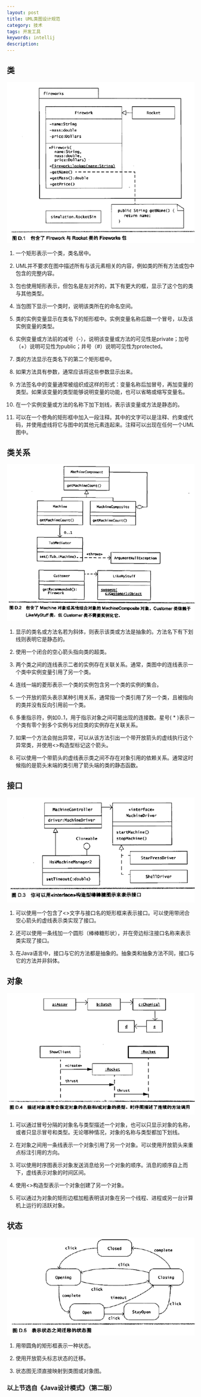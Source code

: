 ```yaml
---
layout: post
title: UML类图设计规范  
category: 技术
tags: 开发工具
keywords: intellij
description:
---
```


## 类

  ![2016101401](/public/img/tec/uml01.png)

1.  一个矩形表示一个类，类名居中。

2.  UML并不要求在图中描述所有与该元素相关的内容，例如类的所有方法或包中包含的完整内容。

3.  包也使用矩形表示，但包名是左对齐的，其下有更大的框，显示了这个包的类与其他类型。

4.  当包图下显示一个类时，说明该类所在的命名空间。

5.  类的实例变量显示在类名下的矩形框中。实例变量名称后跟一个冒号，以及该实例变量的类型。

6.  实例变量或方法前的减号（-），说明该变量或方法的可见性是private；加号（+）说明可见性为public；井号（#）说明可见性为protected。

7.  类的方法显示在类名下的第二个矩形框中。

8.  如果方法具有参数，通常应该将这些参数显示出来。

9.  方法签名中的变量通常被组织成这样的形式：变量名称后加冒号，再加变量的类型。如果该变量的类型能够说明变量的功能，也可以省略或缩写变量名。

10.  在一个实例变量或方法的名称下加下划线，表示该变量或方法是静态的。

11.  可以在一个卷角的矩形框中加入一段注释。其中的文字可以是注释、约束或代码，并使用虚线将它与图中的其他元素连起来。注释可以出现在任何一个UML图中。

## 类关系

![2016101402](/public/img/tec/uml02.png)


1.  显示的类名或方法名若为斜体，则表示该类或方法是抽象的。方法名下有下划线则表明它是静态的。

2.  使用一个闭合的空心箭头指向类的超类。

3.  两个类之间的连线表示二者的实例存在关联关系。通常，类图中的连线表示一个类中实例变量引用了另一个类。

4.  连线一端的菱形表示一个类的实例包含另一个类的实例的集合。

5.  一个开放的箭头表示某种引用关系，通常指一个类引用了另一个类，且被指向的类并没有反向引用前一个类。

6.  多重指示符，例如0..1，用于指示对象之间可能出现的连接数。星号( * )表示一个类有零个到多个实例与对应类的实例存在关联关系。

7.  如果一个方法会抛出异常，可以从该方法引出一个带开放箭头的虚线执行这个异常类，并使用<<throws>>构造型标记这个箭头。

8.  可以使用一个带箭头的虚线表示类之间不存在对象引用的依赖关系。通常这时候指的是箭头末端的类引用了箭头端的类的静态函数。

## 接口

![2016101403](/public/img/tec/uml03.png)


1.  可以使用一个包含了<<interface>>文字与接口名的矩形框来表示接口。可以使用带闭合空心箭头的虚线表示类实现了接口。

2.  还可以使用一条线加一个圆形（棒棒糖形状），并在旁边标注接口名称来表示类实现了接口。

3.  在Java语言中，接口与它的方法都是抽象的。抽象类和抽象方法不同，接口与它的方法并非斜体。

## 对象

![2016101404](/public/img/tec/uml04.png)


1.  可以通过冒号分隔的对象名与类型描述一个对象，也可以只显示对象的名称，或者只显示冒号和类型。无论哪种情况，对象的名称与类型都加下划线。

2.  在对象之间用一条线表示一个对象引用了另一个对象。可以使用开放箭头来重点标注引用的方向。

3.  可以使用时序图表示对象发送消息给另一个对象的顺序。消息的顺序自上而下，虚线表示对象的时间区间。

4.  使用<<create>>构造型表示一个对象创建了另一个对象。

5.  可以通过为对象的矩形边框加粗表明该对象在另一个线程、进程或另一台计算机上运行的活跃对象。

## 状态

![2016101405](/public/img/tec/uml05.png)


1.  用带圆角的矩形框表示一种状态。

2.  使用开放箭头标志状态的迁移。

3.  状态图无须直接映射到类图或对象图。



### 以上节选自《Java设计模式》（第二版）
